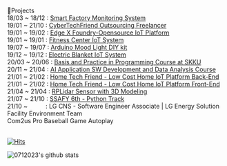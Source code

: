 <br/>
📖Projects<br/>
18/03 ~ 18/12 : <a href = "https://github.com/0712023/Smart-Factory-Monitoring-System">Smart Factory Monitoring System</a><br>
19/01 ~ 21/10 : <a href = "https://github.com/CyberTechFriend-Outsourcing-Freelancer">CyberTechFriend Outsourcing Freelancer</a><br>
19/01 ~ 19/02 : <a href = "https://github.com/0712023/Edge-X-Foundry_Opensource-IoT-Platform">Edge X Foundry-Opensource IoT Platform</a><br>
19/01 ~ 19/01 : <a href = "https://github.com/0712023/Fitness-Center-IoT-System">Fitness Center IoT System</a><br>
19/07 ~ 19/07 : <a href = "https://github.com/0712023/Arduino-Mood-Light-DIY-kit">Arduino Mood Light DIY kit</a><br>
19/12 ~ 19/12 : <a href = "https://github.com/0712023/Electric-Blanket-IoT-System">Electric Blanket IoT System</a><br>
20/03 ~ 20/06 : <a href = "https://github.com/0712023/Basis-and-Practice-in-Programming_SKKU">Basis and Practice in Programming Course at SKKU</a><br>
20/11 ~ 21/04 : <a href = "https://github.com/Encore-Playdata-BigData-Course">AI Application SW Development and Data Analysis Course</a><br>
21/01 ~ 21/02 : <a href = "https://github.com/0712023/htf-backend">Home Tech Friend - Low Cost Home IoT Platform Back-End</a><br>
21/01 ~ 21/02 : <a href = "https://github.com/0712023/htf-frontend">Home Tech Friend - Low Cost Home IoT Platform Front-End</a><br>
21/04 ~ 21/04 : <a href = "https://github.com/0712023/rplidar_three">RPLidar Sensor with 3D Modeling</a><br>
21/07 ~ 21/10 : <a href = "https://github.com/SSAFY-6th">SSAFY 6th - Python Track</a><br>
21/10 ~&emsp;&emsp;&emsp;: LG CNS - Software Engineer Associate | LG Energy Solution Facility Environment Team<br
22/08 ~&emsp;&emsp;&emsp;: <a href = "https://github.com/Com2us_Pro_Baseball_Game_Autoplay">Com2us Pro Baseball Game Autoplay</a><br>

<br>
  
[![Hits](https://hits.seeyoufarm.com/api/count/incr/badge.svg?url=https%3A%2F%2Fgithub.com%2F0712023%2F&count_bg=%2335B4FB&title_bg=%23A3FBED&icon=&icon_color=%238AFFFD&title=hit%21&edge_flat=true)](https://hits.seeyoufarm.com)

![0712023's github stats](https://github-readme-stats.vercel.app/api?username=0712023&show_icons=true)
